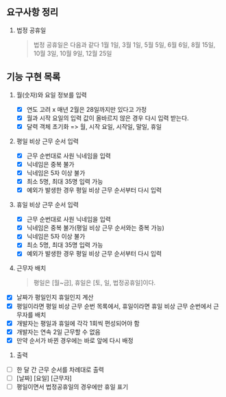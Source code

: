 ## 요구사항 정리

1. 법정 공휴일
   > 법정 공휴일은 다음과 같다
   > 1월 1일, 3월 1일, 5월 5일, 6월 6일, 8월 15일, 10월 3일, 10월 9일, 12월 25일

## 기능 구현 목록

1. 월(숫자)와 요일 정보를 입력
   - [x] 연도 고려 x 매년 2월은 28일까지만 있다고 가정
   - [x] 월과 시작 요일의 입력 값이 올바르지 않은 경우 다시 입력 받는다.
   - [x] 달력 객체 초기화 => 월, 시작 요일, 시작일, 말일, 휴일
2. 평일 비상 근무 순서 입력
   - [x] 근무 순번대로 사원 닉네임을 입력
   - [x] 닉네임은 중복 불가
   - [x] 닉네임은 5자 이상 불가
   - [x] 최소 5명, 최대 35명 입력 가능
   - [x] 예외가 발생한 경우 평일 비상 근무 순서부터 다시 입력
3. 휴일 비상 근무 순서 입력

   - [x] 근무 순번대로 사원 닉네임을 입력
   - [x] 닉네임은 중복 불가(평일 비상 근무 순서와는 중복 가능)
   - [x] 닉네임은 5자 이상 불가
   - [x] 최소 5명, 최대 35명 입력 가능
   - [x] 예외가 발생한 경우 평일 비상 근무 순서부터 다시 입력

4. 근무자 배치
   > 평일은 [월~금], 휴일은 [토, 일, 법정공휴일]이다.

- [x] 날짜가 평일인지 휴일인지 계산
- [x] 평일이라면 평일 비상 근무 순번 목록에서, 휴일이라면 휴일 비상 근무 순번에서 근무자를 배치
- [x] 개발자는 평일과 휴일에 각각 1회씩 편성되어야 함
- [x] 개발자는 연속 2일 근무할 수 없음
- [x] 만약 순서가 바뀐 경우에는 바로 앞에 다시 배정

1. 출력

- [ ] 한 달 간 근무 순서를 차례대로 출력
- [ ] [날짜] [요일] [근무자]
- [ ] 평일이면서 법정공휴일의 경우에만 휴일 표기
